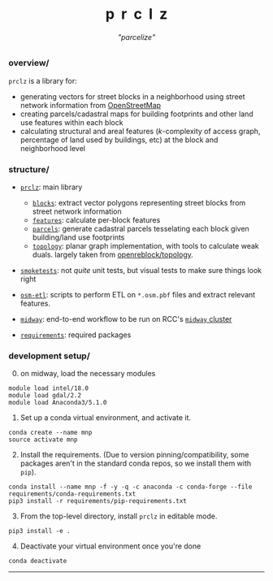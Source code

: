 <h1 align="center">p&nbsp;&nbsp;r&nbsp;&nbsp;c&nbsp;&nbsp;l&nbsp;&nbsp;z</h1>
<h6 align="center"> "<i>parcelize</i>" </h6>

### overview/
`prclz` is a library for:
- generating vectors for street blocks in a neighborhood using street network information from [OpenStreetMap](https://www.openstreetmap.org/)
- creating parcels/cadastral maps for building footprints and other land use features within each block 
- calculating structural and areal features (_k_-complexity of access graph, percentage of land used by buildings, etc) at the block and neighborhood level


### structure/
- [`prclz`](/prclz): main library
    - [`blocks`](/prclz/blocks): extract vector polygons representing street blocks from street network information
    - [`features`](/prclz/features): calculate per-block features
    - [`parcels`](/prclz/parcels): generate cadastral parcels tesselating each block given building/land use footprints
    - [`topology`](/prclz/topology): planar graph implementation, with tools to calculate weak duals. largely taken from [openreblock/topology](https://github.com/open-reblock/topology).

- [`smoketests`](/smoketests): not _quite_ unit tests, but visual tests to make sure things look right

- [`osm-etl`](/osm-etl): scripts to perform ETL on `*.osm.pbf` files and extract relevant features.

- [`midway`](/midway): end-to-end workflow to be run on RCC's [`midway` cluster](https://rcc.uchicago.edu/docs/using-midway/index.html)

- [`requirements`](/requirements): required packages

### development setup/
0. on midway, load the necessary modules
```
module load intel/18.0
module load gdal/2.2
module load Anaconda3/5.1.0
```
1. Set up a conda virtual environment, and activate it.
```
conda create --name mnp
source activate mnp 
```
2. Install the requirements. (Due to version pinning/compatibility, some packages aren't in the standard conda repos, so we install them with `pip`).
```
conda install --name mnp -f -y -q -c anaconda -c conda-forge --file requirements/conda-requirements.txt
pip3 install -r requirements/pip-requirements.txt
```
3. From the top-level directory, install `prclz` in editable mode.
```
pip3 install -e .
```
4. Deactivate your virtual environment once you're done
```
conda deactivate
```
----
